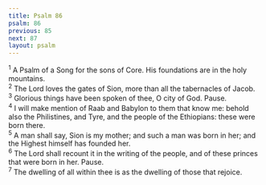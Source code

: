 ```yaml
---
title: Psalm 86
psalm: 86
previous: 85
next: 87
layout: psalm
---
```

<div class="psalm-verse"><sup class="verse-number">1</sup> A Psalm of a Song for the sons of Core. His foundations are in the holy mountains. </div><div class="psalm-verse"><sup class="verse-number">2</sup> The Lord loves the gates of Sion, more than all the tabernacles of Jacob. </div><div class="psalm-verse"><sup class="verse-number">3</sup> Glorious things have been spoken of thee, O city of God. Pause. </div><div class="psalm-verse"><sup class="verse-number">4</sup> I will make mention of Raab and Babylon to them that know me: behold also the Philistines, and Tyre, and the people of the Ethiopians: these were born there. </div><div class="psalm-verse"><sup class="verse-number">5</sup> A man shall say, Sion is my mother; and such a man was born in her; and the Highest himself has founded her. </div><div class="psalm-verse"><sup class="verse-number">6</sup> The Lord shall recount it in the writing of the people, and of these princes that were born in her. Pause. </div><div class="psalm-verse"><sup class="verse-number">7</sup> The dwelling of all within thee is as the dwelling of those that rejoice. </div>